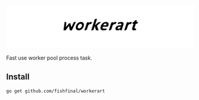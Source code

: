 ![workerart](assets/banner/workerart.jpg)

Fast use worker pool process task.

## Install

```shell script
go get github.com/fishfinal/workerart
```